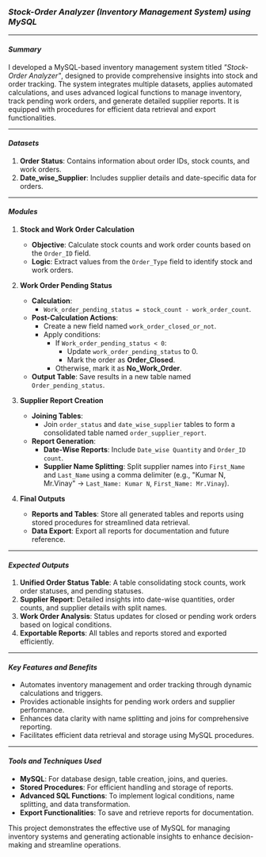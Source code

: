 ### *Stock-Order Analyzer (Inventory Management System) using MySQL*

---

#### *Summary*  
I developed a MySQL-based inventory management system titled *"Stock-Order Analyzer"*, designed to provide comprehensive insights into stock and order tracking. The system integrates multiple datasets, applies automated calculations, and uses advanced logical functions to manage inventory, track pending work orders, and generate detailed supplier reports. It is equipped with procedures for efficient data retrieval and export functionalities.

---

#### *Datasets*  
1. **Order Status**: Contains information about order IDs, stock counts, and work orders.  
2. **Date_wise_Supplier**: Includes supplier details and date-specific data for orders.  

---

#### *Modules*  

1. **Stock and Work Order Calculation**  
   - **Objective**: Calculate stock counts and work order counts based on the `Order_ID` field.  
   - **Logic**: Extract values from the `Order_Type` field to identify stock and work orders.  

2. **Work Order Pending Status**  
   - **Calculation**:  
     - `Work_order_pending_status = stock_count - work_order_count`.  
   - **Post-Calculation Actions**:  
     - Create a new field named `work_order_closed_or_not`.  
     - Apply conditions:  
       - If `Work_order_pending_status < 0`:  
         - Update `work_order_pending_status` to 0.  
         - Mark the order as **Order_Closed**.  
       - Otherwise, mark it as **No_Work_Order**.  
   - **Output Table**: Save results in a new table named `Order_pending_status`.  

3. **Supplier Report Creation**  
   - **Joining Tables**:  
     - Join `order_status` and `date_wise_supplier` tables to form a consolidated table named `order_supplier_report`.  
   - **Report Generation**:  
     - **Date-Wise Reports**: Include `Date_wise Quantity` and `Order_ID count`.  
     - **Supplier Name Splitting**: Split supplier names into `First_Name` and `Last_Name` using a comma delimiter (e.g., "Kumar N, Mr.Vinay" → `Last_Name: Kumar N`, `First_Name: Mr.Vinay`).  

4. **Final Outputs**  
   - **Reports and Tables**: Store all generated tables and reports using stored procedures for streamlined data retrieval.  
   - **Data Export**: Export all reports for documentation and future reference.  

---

#### *Expected Outputs*  
1. **Unified Order Status Table**: A table consolidating stock counts, work order statuses, and pending statuses.  
2. **Supplier Report**: Detailed insights into date-wise quantities, order counts, and supplier details with split names.  
3. **Work Order Analysis**: Status updates for closed or pending work orders based on logical conditions.  
4. **Exportable Reports**: All tables and reports stored and exported efficiently.  

---

#### *Key Features and Benefits*  
- Automates inventory management and order tracking through dynamic calculations and triggers.  
- Provides actionable insights for pending work orders and supplier performance.  
- Enhances data clarity with name splitting and joins for comprehensive reporting.  
- Facilitates efficient data retrieval and storage using MySQL procedures.  

---

#### *Tools and Techniques Used*  
- **MySQL**: For database design, table creation, joins, and queries.  
- **Stored Procedures**: For efficient handling and storage of reports.  
- **Advanced SQL Functions**: To implement logical conditions, name splitting, and data transformation.  
- **Export Functionalities**: To save and retrieve reports for documentation.  

This project demonstrates the effective use of MySQL for managing inventory systems and generating actionable insights to enhance decision-making and streamline operations. 
